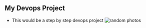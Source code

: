 ## My Devops Project
- This would be a step by step devops project
![random photos](https://picsum.photos/200/300)